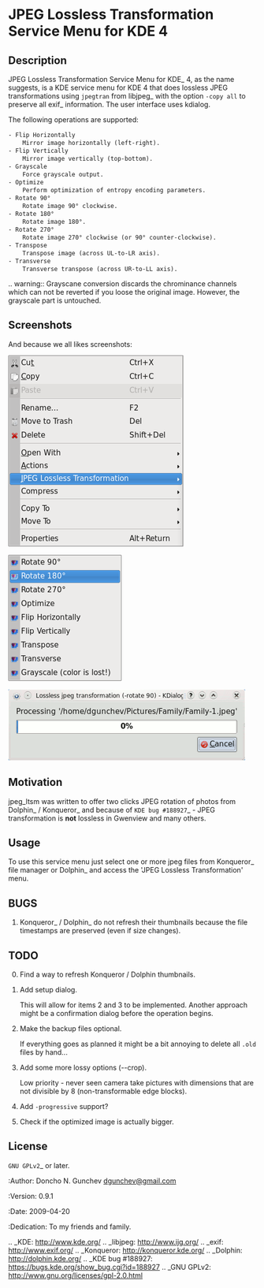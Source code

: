 JPEG Lossless Transformation Service Menu for KDE 4
===================================================


Description
-----------

JPEG Lossless Transformation Service Menu for KDE_ 4, as the name
suggests, is a KDE service menu for KDE 4 that does lossless JPEG
transformations using ``jpegtran`` from libjpeg_ with the option
``-copy all`` to preserve all exif_ information. The user interface
uses kdialog.

The following operations are supported:

    - Flip Horizontally
        Mirror image horizontally (left-right).
    - Flip Vertically
        Mirror image vertically (top-bottom).
    - Grayscale
        Force grayscale output.
    - Optimize
        Perform optimization of entropy encoding parameters.
    - Rotate 90°
        Rotate image 90° clockwise.
    - Rotate 180°
        Rotate image 180°.
    - Rotate 270°
        Rotate image 270° clockwise (or 90° counter-clockwise).
    - Transpose
        Transpose image (across UL-to-LR axis).
    - Transverse
        Transverse transpose (across UR-to-LL axis).


.. warning::
    Grayscane conversion discards the chrominance channels which
    can not be reverted if you loose the original image. However,
    the grayscale part is untouched.


Screenshots
-----------

And because we all likes screenshots:

![KDE Service Menu](jpeg_ltsm_menu.png)

![KDE Service Sub-Menu](jpeg_ltsm_submenu.png)

![Action Animation](jpeg_ltsm_action.gif)


Motivation
----------
jpeg_ltsm was written to offer two clicks JPEG rotation of photos
from Dolphin_ / Konqueror_ and because of `KDE bug #188927`_ -
JPEG transformation is **not** lossless in Gwenview and many others.


Usage
-----

To use this service menu just select one or more jpeg files from
Konqueror_ file manager or Dolphin_ and access the 'JPEG Lossless
Transformation' menu.


BUGS
----

1. Konqueror_ / Dolphin_ do not refresh their thumbnails because the
   file timestamps are preserved (even if size changes).


TODO
----

0. Find a way to refresh Konqueror / Dolphin thumbnails.

1. Add setup dialog.

    This will allow for items 2 and 3 to be implemented. Another
    approach might be a confirmation dialog before the operation
    begins.

2. Make the backup files optional.

    If everything goes as planned it might be a bit annoying to
    delete all ``.old`` files by hand...

3. Add some more lossy options (--crop).

    Low priority - never seen camera take pictures with dimensions
    that are not divisible by 8 (non-transformable edge blocks).

4. Add ``-progressive`` support?

5. Check if the optimized image is actually bigger.


License
-------

`GNU GPLv2`_ or later.


:Author:
    Doncho N. Gunchev <dgunchev@gmail.com>


:Version: 0.9.1


:Date: 2009-04-20


:Dedication: To my friends and family.


.. _KDE:             http://www.kde.org/
.. _libjpeg:         http://www.ijg.org/
.. _exif:            http://www.exif.org/
.. _Konqueror:       http://konqueror.kde.org/
.. _Dolphin:         http://dolphin.kde.org/
.. _KDE bug #188927: https://bugs.kde.org/show_bug.cgi?id=188927
.. _GNU GPLv2:       http://www.gnu.org/licenses/gpl-2.0.html
